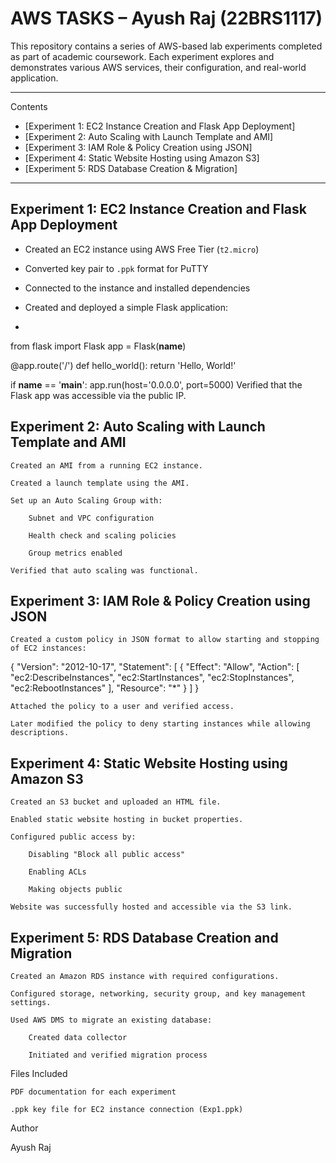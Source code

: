# AWS TASKS – Ayush Raj (22BRS1117)

This repository contains a series of AWS-based lab experiments completed as part of academic coursework. Each experiment explores and demonstrates various AWS services, their configuration, and real-world application.

---

Contents

- [Experiment 1: EC2 Instance Creation and Flask App Deployment]
- [Experiment 2: Auto Scaling with Launch Template and AMI]
- [Experiment 3: IAM Role & Policy Creation using JSON]
- [Experiment 4: Static Website Hosting using Amazon S3]
- [Experiment 5: RDS Database Creation & Migration]

---

## Experiment 1: EC2 Instance Creation and Flask App Deployment

- Created an EC2 instance using AWS Free Tier (`t2.micro`)
- Converted key pair to `.ppk` format for PuTTY
- Connected to the instance and installed dependencies
- Created and deployed a simple Flask application:

- ```python
from flask import Flask
app = Flask(__name__)

@app.route('/')
def hello_world():
    return 'Hello, World!'

if __name__ == '__main__':
    app.run(host='0.0.0.0', port=5000)
    Verified that the Flask app was accessible via the public IP.

## Experiment 2: Auto Scaling with Launch Template and AMI

    Created an AMI from a running EC2 instance.

    Created a launch template using the AMI.

    Set up an Auto Scaling Group with:

        Subnet and VPC configuration

        Health check and scaling policies

        Group metrics enabled

    Verified that auto scaling was functional.

## Experiment 3: IAM Role & Policy Creation using JSON

    Created a custom policy in JSON format to allow starting and stopping of EC2 instances:

{
  "Version": "2012-10-17",
  "Statement": [
    {
      "Effect": "Allow",
      "Action": [
        "ec2:DescribeInstances",
        "ec2:StartInstances",
        "ec2:StopInstances",
        "ec2:RebootInstances"
      ],
      "Resource": "*"
    }
  ]
}

    Attached the policy to a user and verified access.

    Later modified the policy to deny starting instances while allowing descriptions.

## Experiment 4: Static Website Hosting using Amazon S3

    Created an S3 bucket and uploaded an HTML file.

    Enabled static website hosting in bucket properties.

    Configured public access by:

        Disabling "Block all public access"

        Enabling ACLs

        Making objects public

    Website was successfully hosted and accessible via the S3 link.

## Experiment 5: RDS Database Creation and Migration

    Created an Amazon RDS instance with required configurations.

    Configured storage, networking, security group, and key management settings.

    Used AWS DMS to migrate an existing database:

        Created data collector

        Initiated and verified migration process

Files Included

    PDF documentation for each experiment

    .ppk key file for EC2 instance connection (Exp1.ppk)

Author

Ayush Raj








